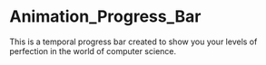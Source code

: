 # Animation_Progress_Bar
This is a temporal progress bar created to show you your levels of perfection in the world of computer science.
